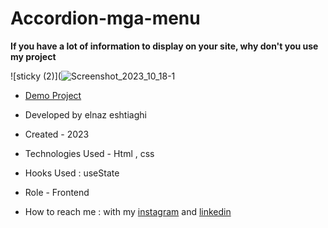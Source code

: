 # Accordion-mga-menu

**If you have a lot of information to display on your site, why don't you use my project**

![sticky (2)](![Screenshot_2023_10_18-1](https://github.com/elnaz-eshtiaghi/mega.menu/assets/146030206/5f6ba968-7204-439b-a03c-c4dff6d850c1)

- [Demo Project](https://elnaz-eshtiaghi.github.io/mega.menu/)

- Developed by elnaz eshtiaghi

- Created - 2023

- Technologies Used - Html , css

- Hooks Used : useState 

- Role - Frontend

- How to reach me : with my [instagram](https://www.instagram.com/elnaz_eshtiaghi) and [linkedin](https://www.linkedin.com/in/elnaz-eshtiaghi-936832290/)
